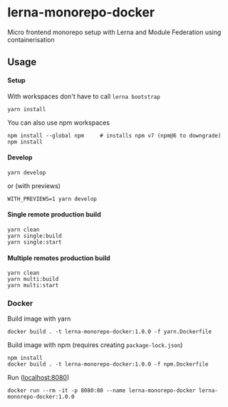 # lerna-monorepo-docker

Micro frontend monorepo setup with Lerna and Module Federation using containerisation 

## Usage

#### Setup

With workspaces don't have to call `lerna bootstrap`

    yarn install

You can also use npm workspaces

    npm install --global npm     # installs npm v7 (npm@6 to downgrade)
    npm install

#### Develop

    yarn develop

or (with previews)

    WITH_PREVIEWS=1 yarn develop

#### Single remote production build

    yarn clean
    yarn single:build
    yarn single:start

#### Multiple remotes production build

    yarn clean
    yarn multi:build
    yarn multi:start

### Docker

Build image with yarn

    docker build . -t lerna-monorepo-docker:1.0.0 -f yarn.Dockerfile

Build image with npm (requires creating `package-lock.json`)

    npm install
    docker build . -t lerna-monorepo-docker:1.0.0 -f npm.Dockerfile

Run ([localhost:8080](http://localhost:8080))

    docker run --rm -it -p 8080:80 --name lerna-monorepo-docker lerna-monorepo-docker:1.0.0
